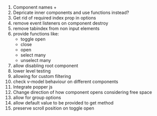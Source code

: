 1. Component names +
2. Depricate inner components and use functions instead?
3. Get rid of required index prop in options
5. remove event listeners on component destroy
6. remove tabindex from non input elements
7. provide functions like:
    * toggle open
    * close
    * open
    * select many
    * unselect many
8. allow disabling root component
9. lower level testing
10. allowing for custom filtering
11. check v-model behaviour on different components
12. Integrate popper js
13. Change  direction of how component opens considering free space
14. allow for group options
15. allow default value to be provided to get method
16. preserve scroll position on toggle open

